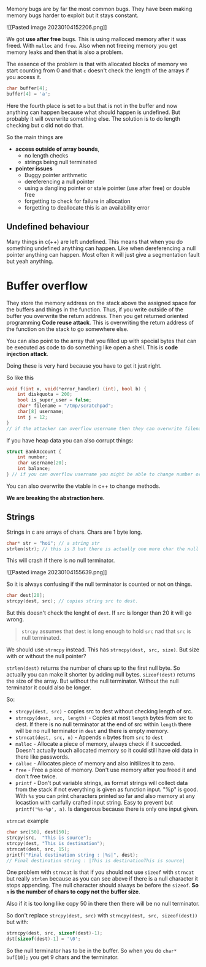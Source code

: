 Memory bugs are by far the most common bugs. They have been making memory bugs harder to exploit but it stays constant. 

![[Pasted image 20230104152206.png]]

We got **use after free** bugs. This is using malloced memory after it was freed. With `malloc` and `free`. Also when not freeing memory you get memory leaks and then that is also a problem. 

The essence of the problem is that with allocated blocks of memory we start counting from 0 and that `c` doesn't check the length of the arrays if you access it.

```c
char buffer[4];
buffer[4] = 'a';
```

Here the fourth place is set to `a` but that is not in the buffer and now anything can happen because what should happen is undefined. But probably it will overwrite something else. The solution is to do length checking but c did not do that. 


So the main things are 
- **access outside of array bounds**, 
	- no length checks
	- strings being null terminated
- **pointer issues**
	- Buggy pointer arithmetic
	- dereferencing a null pointer
	- using a dangling pointer or stale pointer (use after free) or double free
	- forgetting to check for failure in allocation 
	- forgetting to deallocate this is an availability error 


## Undefined behaviour

Many things in c(++) are left undefined. This means that when you do something undefined anything can happen. Like when dereferencing a null pointer anything can happen. Most often it will just give a segmentation fault but yeah anything.  

# Buffer overflow

They store the memory address on the stack above the assigned space for the buffers and things in the function. Thus, if you write outside of the buffer you overwrite the return address. Then you get returned oriented programming **Code reuse attack**. This is overwriting the return address of the function on the stack to go somewhere else.

You can also point to the array that you filled up with special bytes that can be executed as code to do something like open a shell. This is **code injection attack**.

Doing these is very hard because you have to get it just right.

So like this 

```c
void f(int x, void(*error_handler) (int), bool b) {
	int diskquota = 200;
	bool is_super_user = false;
	char* filename = "/tmp/scratchpad";
	char[8] username;
	int j = 12;
} 
// if the attacker can overflow username then they can overwrite filename and is_super_user and the diskquota and the return addresss and the inputs like x and b and the erorr function pointer! but not j because it goes upwards.  
```

If you have heap data you can also corrupt things:

```c
struct BankAccount {
	int number;
	char username[20];
	int balance;
} // if you can overflow username you might be able to change number or balance. Depends on the order decided by the compiler
```

You can also overwrite the vtable in c++ to change methods. 

**We are breaking the abstraction here.**

## Strings

Strings in c are arrays of chars. Chars are 1 byte long.

```c
char* str = "hoi"; // a string str
strlen(str); // this is 3 but there is actually one more char the null terminator.
```
This will crash if there is no null terminator. 

![[Pasted image 20230104155639.png]]

So it is always confusing if the null terminator is counted or not on things.

```c
char dest[20];
strcpy(dest, src); // copies string src to dest. 
```

But this doesn't check the lenght of `dest`. If `src` is longer than 20 it will go wrong. 

> `strcpy` assumes that dest is long enough to hold `src` nad that `src` is null terminated.

We should use `strncpy` instead. This has `strncpy(dest, src, size)`. But size with or without the null pointer?

`strlen(dest)` returns the number of chars up to the first null byte. So actually you can make it shorter by adding null bytes. `sizeof(dest)` returns the size of the array. But without the null terminator. Without the null terminator it could also be longer. 

So:

- `strcpy(dest, src)` - copies src to dest without checking length of src. 
- `strncpy(dest, src, length)` - Copies at most `length` bytes from src to dest. If there is no null terminator at the end of src within `length` there will be no null terminator in `dest` and there is empty memory. 
- `strncat(dest, src, n)` - Appends `n` bytes from `src` to `dest`
- `malloc` - Allocate a piece of memory, always check if it succeded. Doesn't actually touch allocated memory so it could still have old data in there like passwords.
- `calloc` - Allocates piece of memory and also initilizes it to zero. 
- `free` - Free a piece of memory. Don't use memory after you freed it and don't free twice.  
- `printf` - Don't put variable strings, as format strings will collect data from the stack if not everything is given as function input. "%p" is good.  With `%s` you can print characters printed so far and also memory at any locastion with carfully crafted input string. Easy to prevent but `printf('%s-%p', a)`. Is dangerous because there is only one input given.

`strncat` example 

```c
char src[50], dest[50];
strcpy(src,  "This is source");
strcpy(dest, "This is destination");
strncat(dest, src, 15);
printf("Final destination string : |%s|", dest);
// Final destination string : |This is destinationThis is source|
```

One problem with `strncat` is that if you should not use `sizeof` with `strncat` but really `strlen` because as you can see above if there is a null character it stops appending. The null character should always be before the `sizeof`. **So `n` is the number of chars to copy not the buffer size**. 

Also if it is too long like copy 50 in there then there will be no null terminator. 

So don't replace `strcpy(dest, src)` with `strncpy(dest, src, sizeof(dest))` but with:
```c
strncpy(dest, src, sizeof(dest)-1); 
dst[sizeof(dest)-1] = '\0';
```
So the null terminator has to be in the buffer. So when you do `char* buf[10];` you get 9 chars and the terminator. 

